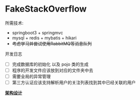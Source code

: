 # FakeStackOverflow

所需技术:

* springboot3 + springmvc
* mysql + redis + mybatis + hikari
* ~~考虑学习并尝试使用RabbitMQ等消息队列~~

开发日志

* [ ]  完成数据库的初始化 以及 pojo 类的生成
* [ ]  程序的开发文件应该放到对应的文件夹中去
* [ ]  需要全局的异常管理
* [ ]  第三方认证应该支持解析用户的关注列表找到其中已经关联的用户

[](https://)

[**架构设计**](doc/fundamental.md)
